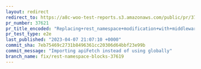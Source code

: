 ```yaml
---
layout: redirect
redirect_to: https://a8c-woo-test-reports.s3.amazonaws.com/public/pr/37621/e2e/index.html
pr_number: 37621
pr_title_encoded: "Replacing+rest_namespace+modification+with+middleware+due+to+blocks+issues"
pr_test_type: e2e
last_published: "2023-04-07 21:07:10 +0000"
commit_sha: 7eb75469c2731b8496361cc20306d64bbf23e99b
commit_message: "Importing apiFetch instead of using globally"
branch_name: fix/rest-namespace-blocks-37619
---
```

